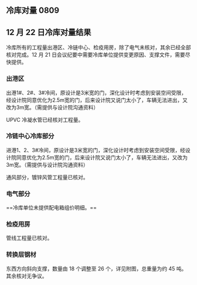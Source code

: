 ## 冷库对量 0809

##

## 12 月 22 日冷库对量结果

冷库所有的工程量出港区、冷链中心、检疫用房，除了电气未核对，其余已经全部核对完成。12 月 21 日会议纪要中需要冷库单位提供变更原因、支撑文件，需要尽快提供。

### 出港区

出港1#、2#、3#冷间，原设计是3米宽的门，深化设计时考虑到安装空间受限，经设计院同意优化为2.5m宽的门，后来设计院又说门太小了，车辆无法进出，又改为3m宽。（需提供与设计院沟通资料）

UPVC 冷凝水管已经核对工程量。

### 冷链中心冷库部分

进港1、2、3#冷间，原设计是3米宽的门，深化设计时考虑到安装空间受限，经设计院同意优化为2.5m宽的门，后来设计院又说门太小了，车辆无法进出，又改为3m宽。（需提供与设计院沟通资料）

通风部分，镀锌风管工程量已核对。

### 电气部分

==冷库单位未提供配电箱组价明细。==

### 检疫用房

管线工程量已核对。

### 转换层钢材

东西方向斜向支撑，数量由 18 个调整至 26 个，详见附图，总重量为约 45 吨。其余核对无争议。
